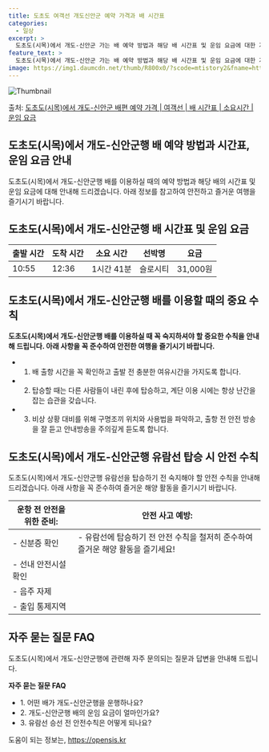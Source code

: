 ```yaml
---
title: 도초도 여객선 개도신안군 예약 가격과 배 시간표
categories:
  - 일상
excerpt: >
  도초도(시목)에서 개도-신안군 가는 배 예약 방법과 해당 배 시간표 및 운임 요금에 대한 가격 정보를 안내 드리겠습니다. 안전하고 재밋는 개도-신안군행 여행을 위해 아래 정보 참고하시기 바랍니다. 개도-신안군행 배편 예약하기 👈 클릭도초도(시목)에서 개도-신안군행 배 시간표출발 시간도착 시간소요 시간선박명요금10:5512:361시간 41분슬로시티31,000원개도-신안군행 배편 예약하기 👈 클릭도초도(시목)에서 개도-신안군행 여객선 탑승 시 이용수칙도초도(시목)에서 개도-신안군행 배를 이용할 때 꼭 알아두어야 할 수칙들이 있습니다. 중요한 내용: 1) 배 출항 시간을 꼭 확인하고 출발 전 충분한 여유시간을 가지도록 합니다. 2) 탑승할 때는 다른 사람들이 내린 후에 탑승하고, 계단 이용 시에는 항상 난간을..
feature_text: >
  도초도(시목)에서 개도-신안군 가는 배 예약 방법과 해당 배 시간표 및 운임 요금에 대한 가격 정보를 안내 드리겠습니다. 안전하고 재밋는 개도-신안군행 여행을 위해 아래 정보 참고하시기 바랍니다. 개도-신안군행 배편 예약하기 👈 클릭도초도(시목)에서 개도-신안군행 배 시간표출발 시간도착 시간소요 시간선박명요금10:5512:361시간 41분슬로시티31,000원개도-신안군행 배편 예약하기 👈 클릭도초도(시목)에서 개도-신안군행 여객선 탑승 시 이용수칙도초도(시목)에서 개도-신안군행 배를 이용할 때 꼭 알아두어야 할 수칙들이 있습니다. 중요한 내용: 1) 배 출항 시간을 꼭 확인하고 출발 전 충분한 여유시간을 가지도록 합니다. 2) 탑승할 때는 다른 사람들이 내린 후에 탑승하고, 계단 이용 시에는 항상 난간을..
image: https://img1.daumcdn.net/thumb/R800x0/?scode=mtistory2&fname=https%3A%2F%2Fblog.kakaocdn.net%2Fdn%2FeiVASd%2FbtsHDLy4nA5%2FzQF5Ff0K4nUkAOVWqsZPnK%2Fimg.webp
---
```


![Thumbnail](https://img1.daumcdn.net/thumb/R800x0/?scode=mtistory2&fname=https%3A%2F%2Fblog.kakaocdn.net%2Fdn%2FeiVASd%2FbtsHDLy4nA5%2FzQF5Ff0K4nUkAOVWqsZPnK%2Fimg.webp)

<p>출처: <a href="https://opensis.kr/entry/%EB%8F%84%EC%B4%88%EB%8F%84%EC%8B%9C%EB%AA%A9%EC%97%90%EC%84%9C-%EA%B0%9C%EB%8F%84-%EC%8B%A0%EC%95%88%EA%B5%B0-%EB%B0%B0%ED%8E%B8-%EC%98%88%EC%95%BD-%EA%B0%80%EA%B2%A9-%EC%97%AC%EA%B0%9D%EC%84%A0-%EB%B0%B0-%EC%8B%9C%EA%B0%84%ED%91%9C-%EC%86%8C%EC%9A%94%EC%8B%9C%EA%B0%84-%EC%9A%B4%EC%9E%84-%EC%9A%94%EA%B8%88" rel="dofollow">도초도(시목)에서 개도-신안군 배편 예약 가격 | 여객선 | 배 시간표 | 소요시간 | 운임 요금</a> </p>

## 도초도(시목)에서 개도-신안군행 배 예약 방법과 시간표, 운임 요금 안내

도초도(시목)에서 개도-신안군행 배를 이용하실 때의 예약 방법과 해당 배의 시간표 및 운임 요금에 대해 안내해 드리겠습니다. 아래 정보를
참고하여 안전하고 즐거운 여행을 즐기시기 바랍니다.

## 도초도(시목)에서 개도-신안군행 배 시간표 및 운임 요금

**출발 시간** | **도착 시간** | **소요 시간** | **선박명** | **요금**  
---|---|---|---|---  
10:55 | 12:36 | 1시간 41분 | 슬로시티 | 31,000원  
  


## 도초도(시목)에서 개도-신안군행 배를 이용할 때의 중요 수칙

**도초도(시목)에서 개도-신안군행 배를 이용하실 때 꼭 숙지하셔야 할 중요한 수칙을 안내해 드립니다. 아래 사항을 꼭 준수하여 안전한
여행을 즐기시기 바랍니다.**

  * 1) 배 출항 시간을 꼭 확인하고 출발 전 충분한 여유시간을 가지도록 합니다.
  * 2) 탑승할 때는 다른 사람들이 내린 후에 탑승하고, 계단 이용 시에는 항상 난간을 잡는 습관을 갖습니다.
  * 3) 비상 상황 대비를 위해 구명조끼 위치와 사용법을 파악하고, 출항 전 안전 방송을 잘 듣고 안내방송을 주의깊게 듣도록 합니다.



## 도초도(시목)에서 개도-신안군행 유람선 탑승 시 안전 수칙

도초도(시목)에서 개도-신안군행 유람선을 탑승하기 전 숙지해야 할 안전 수칙을 안내해 드리겠습니다. 아래 사항을 꼭 준수하여 즐거운 해양
활동을 즐기시기 바랍니다.

운항 전 안전을 위한 준비: | 안전 사고 예방:  
---|---  
\- 신분증 확인 | \- 유람선에 탑승하기 전 안전 수칙을 철저히 준수하여 즐거운 해양 활동을 즐기세요!  
\- 선내 안전시설 확인 |   
\- 음주 자제 |   
\- 출입 통제지역 |   
  


## 자주 묻는 질문 FAQ

도초도(시목)에서 개도-신안군행에 관련해 자주 문의되는 질문과 답변을 안내해 드립니다.

**자주 묻는 질문 FAQ**

  * 1\. 어떤 배가 개도-신안군행을 운행하나요?
  * 2\. 개도-신안군행 배의 운임 요금이 얼마인가요?
  * 3\. 유람선 승선 전 안전수칙은 어떻게 되나요?



 

도움이 되는 정보는, <a href="https://opensis.kr" rel="dofollow">https://opensis.kr</a>


